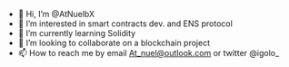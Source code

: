 - 👋 Hi, I’m @AtNuelbX
- 👀 I’m interested in smart contracts dev. and ENS protocol 
- 🌱 I’m currently learning Solidity 
- 💞️ I’m looking to collaborate on a blockchain project
- 📫 How to reach me by email At_nuel@outlook.com or twitter @igolo_

<!---
AtNuelbX/AtNuelbX is a ✨ special ✨ repository because its `README.md` (this file) appears on your GitHub profile.
You can click the Preview link to take a look at your changes.
--->
